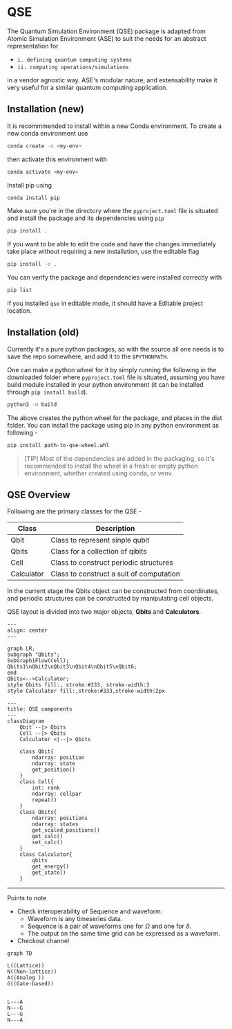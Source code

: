 # QSE
The Quantum Simulation Environment (QSE) package is adapted from Atomic Simulation Environment (ASE) to suit the needs for an abstract representation for
- `i. defining quantum computing systems`
- `ii. computing operations/simulations`

in a vendor agnostic way. ASE's modular nature, and extensability make it very useful for a similar quantum computing application.


## Installation (new)
It is recommmended to install within a new Conda environment.
To create a new conda environment use
```bash
conda create -n <my-env>
```
then activate this environment with
```bash
conda activate <my-env>
```
Install pip using
```bash
conda install pip
```

Make sure you're in the directory where the `pyproject.toml` file is situated and install the package and its dependencies using `pip`
```bash
pip install .
```
If you want to be able to edit the code and have the changes immediately take place without requiring a new installation, use the editable flag
```bash
pip install -e .
```
You can verify the package and dependencies were installed correctly with
```bash
pip list
```
if you installed `qse` in editable mode, it should have a Editable project location.

## Installation (old)
Currently it's a pure python packages, so with the source all one needs is to save the repo somewhere, and add it to the `$PYTHONPATH`.

One can make a python wheel for it by simply running the following in the downloaded folder where `pyproject.toml` file is situated, assuming you have build module installed in your python environment (it can be installed through `pip install build`).

```bash
python3 -m build
```

The above creates the python wheel for the package, and places in the dist folder. You can install the package using pip in any python environment as following -

```bash
pip install path-to-qse-wheel.whl
```

>[TIP] Most of the dependencies are added in the packaging, so it's recommended to install the wheel in a fresh or empty python environment, whether created using conda, or venv.

## QSE Overview
Following are the primary classes for the QSE -

|Class  | Description                            |
|-------|-----------------------------------     |
| Qbit  | Class to represent sinple qubit        |
| Qbits | Class for a collection of qibits       |
| Cell  | Class to construct periodic structures |
|Calculator| Class to construct a suit of computation|

In the current stage the Qbits object can be constructed from coordinates, and periodic structures can be constructed by manipulating cell objects.

QSE layout is divided into two major objects, **Qbits** and **Calculators**.


```mermaid
---
align: center
---

graph LR;
subgraph "Qbits";
SubGraph1Flow(Cell);
Qbits1\nQbit2\nQbit3\nQbit4\nQbit5\nQbit6;
end
Qbits<-->Calculator;
style Qbits fill:, stroke:#333, stroke-width:3
style Calculator fill:,stroke:#333,stroke-width:2px
```



```mermaid
---
title: QSE components
---
classDiagram
    Qbit --|> Qbits
    Cell --|> Qbits
    Calculator <|--|> Qbits

    class Qbit{
        ndarray: position
        ndarray: state
        get_position()
    }
    class Cell{
        int: rank
        ndarray: cellpar
        repeat()
    }
    class Qbits{
        ndarray: positions
        ndarray: states
        get_scaled_positions()
        get_calc()
        set_calc()
    }
    class Calculator{
        qbits
        get_energy()
        get_state()
    }
```

---

Points to note

- Check interoperability of Sequence and waveform.
    - Waveform is any timeseries data. 
    - Sequence is a pair of waveforms one for $\Omega$ and one for $\delta$.
    - The output on the same time grid can be expressed as a waveform.
- Checkout channel

```mermaid
graph TD

L((Lattice))
N((Non-lattice))
A((Analog ))
G((Gate-based))


L---A
N---G
L---G
N---A

```